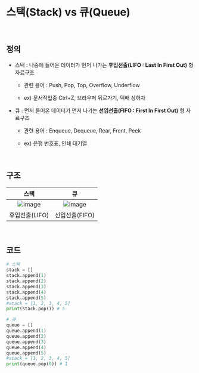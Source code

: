 # 스택(Stack) vs 큐(Queue)

<br>

## 정의

* 스택 : 나중에 들어온 데이터가 먼저 나가는 **후입선출(LIFO : Last In First Out)** 형 자료구조

  * 관련 용어 : Push, Pop, Top, Overflow, Underflow

  * ex) 문서작업중 Ctrl+Z, 브라우저 뒤로가기, 택배 상하차

* 큐 : 먼저 들어온 데이터가 먼저 나가는 **선입선출(FIFO : First In First Out)** 형 자료구조

  * 관련 용어 : Enqueue, Dequeue, Rear, Front, Peek

  * ex) 은행 번호표, 인쇄 대기열

<br>

## 구조

|스택|큐|
|:-----:|:-----:|
|![image](https://user-images.githubusercontent.com/48934537/78421828-c1b09000-7695-11ea-89b9-ef861f9d9db4.png)|![image](https://user-images.githubusercontent.com/48934537/78421841-e573d600-7695-11ea-817a-0f29884206a6.png)|
|후입선출(LIFO)|선입선출(FIFO)|

<br>

## 코드

```python
# 스택
stack = []
stack.append(1)
stack.append(2)
stack.append(3)
stack.append(4)
stack.append(5)
#stack = [1, 2, 3, 4, 5]
print(stack.pop()) # 5

# 큐
queue = []
queue.append(1)
queue.append(2)
queue.append(3)
queue.append(4)
queue.append(5)
#stack = [1, 2, 3, 4, 5]
print(queue.pop(0)) # 1
```
